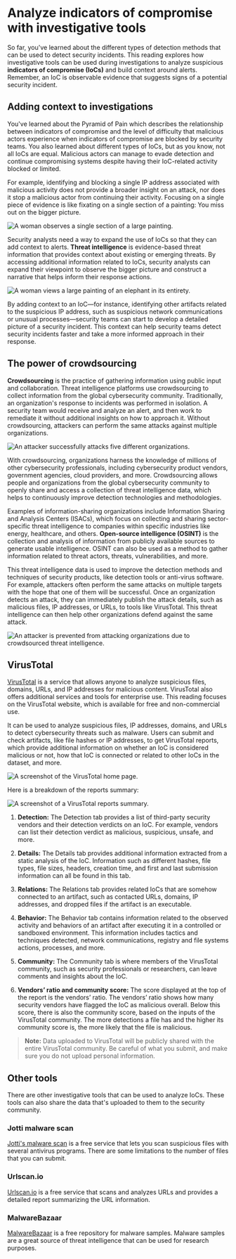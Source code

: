 # Analyze indicators of compromise with investigative tools
So far, you've learned about the different types of detection methods that can be used to detect security incidents. This reading explores how investigative tools can be used during investigations to analyze suspicious **indicators of compromise (IoCs)** and build context around alerts. Remember, an IoC is observable evidence that suggests signs of a potential security incident.

## Adding context to investigations
You've learned about the Pyramid of Pain which describes the relationship between indicators of compromise and the level of difficulty that malicious actors experience when indicators of compromise are blocked by security teams. You also learned about different types of IoCs, but as you know, not all IoCs are equal. Malicious actors can manage to evade detection and continue compromising systems despite having their IoC-related activity blocked or limited. 

For example, identifying and blocking a single IP address associated with malicious activity does not provide a broader insight on an attack, nor does it stop a malicious actor from continuing their activity. Focusing on a single piece of evidence is like fixating on a single section of a painting: You miss out on the bigger picture.

![A woman observes a single section of a large painting.](/Detection%20and%20Response/img/a-woman-observes-a-single-section-of-a-large-painting.png)

Security analysts need a way to expand the use of IoCs so that they can add context to alerts. **Threat intelligence** is evidence-based threat information that provides context about existing or emerging threats. By accessing additional information related to IoCs, security analysts can expand their viewpoint to observe the bigger picture and construct a narrative that helps inform their response actions. 

![A woman views a large painting of an elephant in its entirety.](/Detection%20and%20Response/img/a-woman-views-a-large-painting-of-an-elephant-in-its-entirety.png)

By adding context to an IoC—for instance, identifying other artifacts related to the suspicious IP address, such as suspicious network communications or unusual processes—security teams can start to develop a detailed picture of a security incident. This context can help security teams detect security incidents faster and take a more informed approach in their response.

## The power of crowdsourcing
**Crowdsourcing** is the practice of gathering information using public input and collaboration. Threat intelligence platforms use crowdsourcing to collect information from the global cybersecurity community. Traditionally, an organization's response to incidents was performed in isolation. A security team would receive and analyze an alert, and then work to remediate it without additional insights on how to approach it. Without crowdsourcing, attackers can perform the same attacks against multiple organizations. 

![An attacker successfully attacks five different organizations.](/Detection%20and%20Response/img/an-attacker-successfully-attacks-five-different-organizations.png)

With crowdsourcing, organizations harness the knowledge of millions of other cybersecurity professionals, including cybersecurity product vendors, government agencies, cloud providers, and more. Crowdsourcing allows people and organizations from the global cybersecurity community to openly share and access a collection of threat intelligence data, which helps to continuously improve detection technologies and methodologies. 

Examples of information-sharing organizations include Information Sharing and Analysis Centers (ISACs), which focus on collecting and sharing sector-specific threat intelligence to companies within specific industries like energy, healthcare, and others. **Open-source intelligence (OSINT)** is the collection and analysis of information from publicly available sources to generate usable intelligence. OSINT can also be used as a method to gather information related to threat actors, threats, vulnerabilities, and more.

This threat intelligence data is used to improve the detection methods and techniques of security products, like detection tools or anti-virus software. For example, attackers often perform the same attacks on multiple targets with the hope that one of them will be successful. Once an organization detects an attack, they can immediately publish the attack details, such as malicious files, IP addresses, or URLs, to tools like VirusTotal. This threat intelligence can then help other organizations defend against the same attack.

![An attacker is prevented from attacking organizations due to crowdsourced threat intelligence.](/Detection%20and%20Response/img/an-attacker-is-prevented-from-attacking-organizations-due-to-crowdsourced-threat-intelligence.png)

## VirusTotal 
[VirusTotal](https://www.virustotal.com/gui/home/upload) is a service that allows anyone to analyze suspicious files, domains, URLs, and IP addresses for malicious content. VirusTotal also offers additional services and tools for enterprise use. This reading focuses on the VirusTotal website, which is available for free and non-commercial use.

It can be used to analyze suspicious files, IP addresses, domains, and URLs to detect cybersecurity threats such as malware. Users can submit and check artifacts, like file hashes or IP addresses, to get VirusTotal reports, which provide additional information on whether an IoC is considered malicious or not, how that IoC is connected or related to other IoCs in the dataset, and more.

![A screenshot of the VirusTotal home page.](/Detection%20and%20Response/img/a-screenshot-of-the-virus-total-home-page.png)

Here is a breakdown of the reports summary:

![A screenshot of a VirusTotal reports summary.](/Detection%20and%20Response/img/a-screenshot-of-a-virus-total-reports-summary.png)

1. **Detection:** The Detection tab provides a list of third-party security vendors and their detection verdicts on an IoC. For example, vendors can list their detection verdict as malicious, suspicious, unsafe, and more.

2. **Details:** The Details tab provides additional information extracted from a static analysis of the IoC. Information such as different hashes, file types, file sizes, headers, creation time, and first and last submission information can all be found in this tab.

3. **Relations:** The Relations tab provides related IoCs that are somehow connected to an artifact, such as contacted URLs, domains, IP addresses, and dropped files if the artifact is an executable.

4. **Behavior:** The Behavior tab contains information related to the observed activity and behaviors of an artifact after executing it in a controlled or sandboxed environment. This information includes tactics and techniques detected, network communications, registry and file systems actions, processes, and more.

5. **Community:** The Community tab is where members of the VirusTotal community, such as security professionals or researchers, can leave comments and insights about the IoC. 

6. **Vendors’ ratio and community score:** The score displayed at the top of the report is the vendors’ ratio. The vendors’ ratio shows how many security vendors have flagged the IoC as malicious overall. Below this score, there is also the community score, based on the inputs of the VirusTotal community. The more detections a file has and the higher its community score is, the more likely that the file is malicious.

> **Note:** Data uploaded to VirusTotal will be publicly shared with the entire VirusTotal community. Be careful of what you submit, and make sure you do not upload personal information. 

## Other tools
There are other investigative tools that can be used to analyze IoCs. These tools can also share the data that's uploaded to them to the security community.

### Jotti malware scan
[Jotti's malware scan](https://virusscan.jotti.org/) is a free service that lets you scan suspicious files with several antivirus programs. There are some limitations to the number of files that you can submit. 

### Urlscan.io
[Urlscan.io](https://urlscan.io/) is a free service that scans and analyzes URLs and provides a detailed report summarizing the URL information.

### MalwareBazaar
[MalwareBazaar](https://bazaar.abuse.ch/verify-ua/) is a free repository for malware samples. Malware samples are a great source of threat intelligence that can be used for research purposes.
